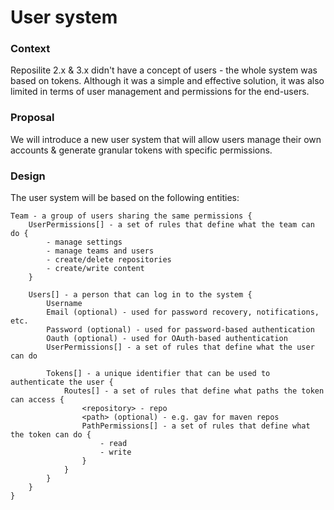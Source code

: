 # User system

### Context

Reposilite 2.x & 3.x didn't have a concept of users - the whole system was based on tokens.
Although it was a simple and effective solution, 
it was also limited in terms of user management and permissions for the end-users.

### Proposal 
We will introduce a new user system that will allow users manage their own accounts 
& generate granular tokens with specific permissions.

### Design

The user system will be based on the following entities:

```
Team - a group of users sharing the same permissions {
    UserPermissions[] - a set of rules that define what the team can do {
        - manage settings
        - manage teams and users
        - create/delete repositories
        - create/write content
    }
    
    Users[] - a person that can log in to the system {
        Username
        Email (optional) - used for password recovery, notifications, etc. 
        Password (optional) - used for password-based authentication
        Oauth (optional) - used for OAuth-based authentication
        UserPermissions[] - a set of rules that define what the user can do
        
        Tokens[] - a unique identifier that can be used to authenticate the user {
            Routes[] - a set of rules that define what paths the token can access {
                <repository> - repo
                <path> (optional) - e.g. gav for maven repos
                PathPermissions[] - a set of rules that define what the token can do {
                    - read
                    - write
                }
            }
        }
    }
}
```